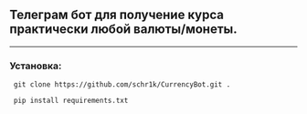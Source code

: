 ## Телеграм бот для получение курса практически любой валюты/монеты.
---
### Установка:
```console
 git clone https://github.com/schr1k/CurrencyBot.git .
```
```console
 pip install requirements.txt
```
